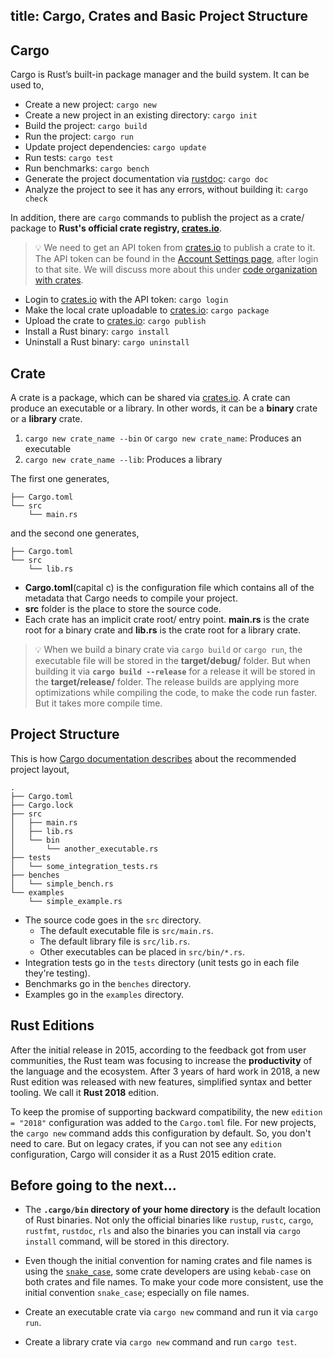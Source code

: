 title: Cargo, Crates and Basic Project Structure
---

## Cargo

Cargo is Rust’s built-in package manager and the build system. It can be used to,

- Create a new project: `cargo new`
- Create a new project in an existing directory: `cargo init`
- Build the project: `cargo build`
- Run the project: `cargo run`
- Update project dependencies: `cargo update`
- Run tests: `cargo test`
- Run benchmarks: `cargo bench`
- Generate the project documentation via [rustdoc](https://doc.rust-lang.org/stable/rustdoc/): `cargo doc`
- Analyze the project to see it has any errors, without building it: `cargo check`

In addition, there are `cargo` commands to publish the project as a crate/ package to **Rust's official crate registry, [crates.io](https://crates.io/)**.

> 💡 We need to get an API token from [crates.io](https://crates.io/) to publish a crate to it. The API token can be found in the [Account Settings page](https://crates.io/me), after login to that site. We will discuss more about this under [code organization with crates](/docs/d4.crates.html#c-Using-crates-io).

- Login to [crates.io](https://crates.io/) with the API token: `cargo login`
- Make the local crate uploadable to [crates.io](https://crates.io/): `cargo package`
- Upload the crate to [crates.io](https://crates.io/): `cargo publish`
- Install a Rust binary: `cargo install`
- Uninstall a Rust binary: `cargo uninstall`

## Crate

A crate is a package, which can be shared via [crates.io](https://crates.io/). A crate can produce an executable or a library. In other words, it can be a **binary** crate or a **library** crate.

01. `cargo new crate_name --bin` or `cargo new crate_name`: Produces an executable
02. `cargo new crate_name --lib`: Produces a library

The first one generates,

```
├── Cargo.toml
└── src
    └── main.rs
```

and the second one generates,

```
├── Cargo.toml
└── src
    └── lib.rs
```

- **Cargo.toml**\(capital c\) is the configuration file which contains all of the metadata that Cargo needs to compile your project.
- **src** folder is the place to store the source code.
- Each crate has an implicit crate root/ entry point. **main.rs** is the crate root for a binary crate and **lib.rs** is the crate root for a library crate.

> 💡 When we build a binary crate via `cargo build` or `cargo run`, the executable file will be stored in the **target/debug/** folder. But when building it via **`cargo build --release`** for a release it will be stored in the **target/release/** folder. The release builds are applying more optimizations while compiling the code, to make the code run faster. But it takes more compile time.

## Project Structure

This is how [Cargo documentation describes](https://doc.rust-lang.org/cargo/guide/project-layout.html) about the recommended project layout,

```
.
├── Cargo.toml
├── Cargo.lock
├── src
│   ├── main.rs
│   ├── lib.rs
│   └── bin
│       └── another_executable.rs
├── tests
│   └── some_integration_tests.rs
├── benches
│   └── simple_bench.rs
└── examples
    └── simple_example.rs
```

- The source code goes in the `src` directory.
    - The default executable file is `src/main.rs`.
    - The default library file is `src/lib.rs`.
    - Other executables can be placed in `src/bin/*.rs`.
- Integration tests go in the `tests` directory \(unit tests go in each file they're testing\).
- Benchmarks go in the `benches` directory.
- Examples go in the `examples` directory.

## Rust Editions

After the initial release in 2015, according to the feedback got from user communities, the Rust team was focusing to increase the **productivity** of the language and the ecosystem. After 3 years of hard work in 2018, a new Rust edition was released with new features, simplified syntax and better tooling. We call it **Rust 2018** edition.

To keep the promise of supporting backward compatibility, the new `edition = "2018"` configuration was added to the `Cargo.toml` file. For new projects, the `cargo new` command adds this configuration by default. So, you don't need to care. But on legacy crates, if you can not see any `edition` configuration, Cargo will consider it as a Rust 2015 edition crate.

## Before going to the next...

- The **`.cargo/bin` directory of your home directory** is the default location of Rust binaries. Not only the official binaries like `rustup`, `rustc`, `cargo`, `rustfmt`, `rustdoc`, `rls` and also the binaries you can install via `cargo install` command, will be stored in this directory.

- Even though the initial convention for naming crates and file names is using the [`snake_case`](https://en.wikipedia.org/wiki/Snake_case), some crate developers are using `kebab-case` on both crates and file names. To make your code more consistent, use the initial convention `snake_case`; especially on file names.

- Create an executable crate via `cargo new` command and run it via `cargo run`.

- Create a library crate via `cargo new` command and run `cargo test`.